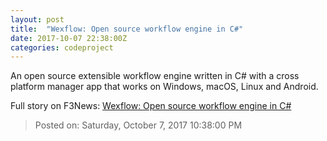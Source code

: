 ```yaml
---
layout: post
title:  "Wexflow: Open source workflow engine in C#"
date: 2017-10-07 22:38:00Z
categories: codeproject
---
```


An open source extensible workflow engine written in C# with a cross platform manager app that works on Windows, macOS, Linux and Android.


Full story on F3News: [Wexflow: Open source workflow engine in C#](http://www.f3nws.com/n/ZxxQMD)

> Posted on: Saturday, October 7, 2017 10:38:00 PM
